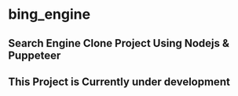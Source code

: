 # bing_engine

## Search Engine Clone Project Using Nodejs & Puppeteer

## This Project is Currently under development
